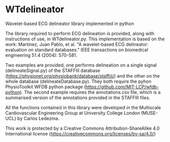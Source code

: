 # WTdelineator
Wavelet-based ECG delineator library implemented in python

The library required to perform ECG delineation is provided, along with instructions of use, in WTdelineator.py. This implementation is based on the work: Martínez, Juan Pablo, et al. "A wavelet-based ECG delineator: evaluation on standard databases." IEEE transactions on biomedical engineering 51.4 (2004): 570-581.

Two examples are provided, one performs delineation on a single signal (delineateSignal.py) of the STAFFIII database (https://physionet.org/physiobank/database/staffiii/) and the other on the whole database (delineateDatabase.py). They both require the pyhon PhysioToolkit WFDB python package (https://github.com/MIT-LCP/wfdb-python). The second example requires the annotations.csv file, which is a summarised version of the annotations provided in the STAFFIII files.

All the functions contained in this library were developed in the Multiscale Cardiovascular Engineering Group at University College London (MUSE-UCL) by Carlos Ledezma.

This work is protected by a Creative Commons Attribution-ShareAlike 4.0 International license (https://creativecommons.org/licenses/by-sa/4.0/)
